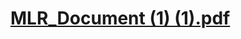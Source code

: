 # [MLR_Document (1) (1).pdf](https://github.com/user-attachments/files/17185494/MLR_Document.1.1.pdf)

